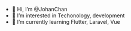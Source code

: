 - 👋 Hi, I’m @JohanChan
- 👀 I’m interested in Techonology, development
- 🌱 I’m currently learning Flutter, Laravel, Vue

<!---
JohanChan/JohanChan is a ✨ special ✨ repository because its `README.md` (this file) appears on your GitHub profile.
You can click the Preview link to take a look at your changes.
--->
